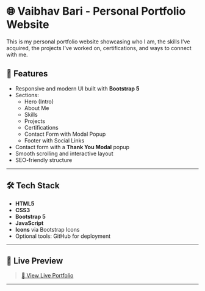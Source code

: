 # 🌐 Vaibhav Bari - Personal Portfolio Website

This is my personal portfolio website showcasing who I am, the skills I’ve acquired, the projects I've worked on, certifications, and ways to connect with me.

## 📌 Features

- Responsive and modern UI built with **Bootstrap 5**
- Sections:
  - Hero (Intro)
  - About Me
  - Skills
  - Projects
  - Certifications
  - Contact Form with Modal Popup
  - Footer with Social Links
- Contact form with a **Thank You Modal** popup
- Smooth scrolling and interactive layout
- SEO-friendly structure

---

## 🛠️ Tech Stack

- **HTML5**
- **CSS3**
- **Bootstrap 5**
- **JavaScript**
- **Icons** via Bootstrap Icons
- Optional tools: GitHub for deployment

---

## 🚀 Live Preview

> [🔗 View Live Portfolio](https://your-deployed-link-here.com)  

---



